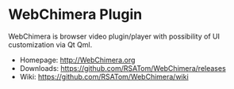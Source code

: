 WebChimera Plugin
==========

WebChimera is browser video plugin/player with possibility of UI customization via Qt Qml.

* Homepage: http://WebChimera.org
* Downloads: https://github.com/RSATom/WebChimera/releases
* Wiki: https://github.com/RSATom/WebChimera/wiki
